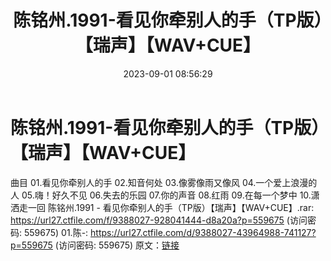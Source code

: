 ﻿---
title: 陈铭州.1991-看见你牵别人的手（TP版）【瑞声】【WAV+CUE】
date: 2023-09-01 08:56:29
categories: WAV车载音乐、镜像
tags: 华语中文
---
# 陈铭州.1991-看见你牵别人的手（TP版）【瑞声】【WAV+CUE】

曲目
01.看见你牵别人的手
02.知音何处
03.像雾像雨又像风
04.一个爱上浪漫的人
05.嗨！好久不见
06.失去的乐园
07.你的声音
08.红雨
09.在每一个梦中
10.潇洒走一回
陈铭州.1991 - 看见你牵别人的手（TP版）【瑞声】【WAV+CUE】.rar: https://url27.ctfile.com/f/9388027-928041444-d8a20a?p=559675
(访问密码: 559675)
01.陈-: https://url27.ctfile.com/d/9388027-43964988-741127?p=559675
(访问密码: 559675)
原文：[链接](https://blog.sina.com.cn/s/blog_1647c7e76010313al.html)